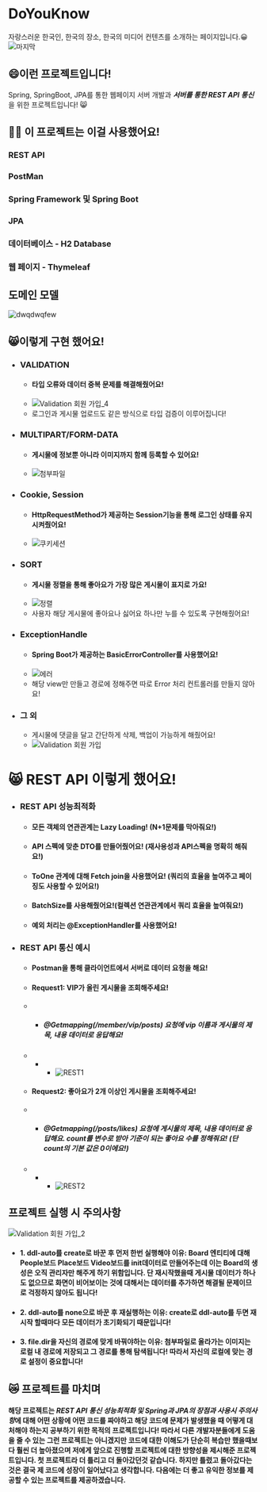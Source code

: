 # DoYouKnow
자랑스러운 한국인, 한국의 장소, 한국의 미디어 컨텐츠를 소개하는 페이지입니다.😀
![마지막](https://user-images.githubusercontent.com/87487149/174481308-f0ffa720-9505-4c1d-8e07-57cf808f8b30.gif)

## 😄이런 프로젝트입니다!
Spring, SpringBoot, JPA를 통한 웹페이지 서버 개발과 ***서버를 통한 REST API 통신*** 을 위한 프로젝트입니다! 😸

## 🙋‍♂️ 이 프로젝트는 이걸 사용했어요!
### REST API
### PostMan
### Spring Framework 및 Spring Boot
### JPA
### 데이터베이스 - H2 Database
### 웹 페이지 - Thymeleaf

## 도메인 모델
![dwqdwqfew](https://user-images.githubusercontent.com/87487149/174481952-4cbea335-261d-4cc7-9ae1-8ee577f1a848.png)

## 😸이렇게 구현 했어요!
- ### VALIDATION
  - #### 타입 오류와 데이터 중복 문제를 해결해줬어요!
  - ![Validation 회원 가입_4](https://user-images.githubusercontent.com/87487149/174477404-599df322-3495-48a6-9e63-c7a3646323ba.gif)
  - 로그인과 게시물 업로드도 같은 방식으로 타입 검증이 이루어집니다!
- ### MULTIPART/FORM-DATA
  - #### 게시물에 정보뿐 아니라 이미지까지 함께 등록할 수 있어요!
  - ![첨부파일](https://user-images.githubusercontent.com/87487149/174478716-bfff709c-0284-4325-bed0-e63313651e73.gif)
- ### Cookie, Session
  - #### HttpRequestMethod가 제공하는 Session기능을 통해 로그인 상태를 유지 시켜줬어요!
  - ![쿠키세션](https://user-images.githubusercontent.com/87487149/174479073-6607e5f3-7313-44e0-8815-c4f67a0c30a0.gif)
- ### SORT
  - #### 게시물 정렬을 통해 좋아요가 가장 많은 게시물이 표지로 가요!
  - ![정렬](https://user-images.githubusercontent.com/87487149/174479553-7d9d4ce6-bdc2-4d78-9ed7-43edc3a01398.gif)
  - 사용자 해당 게시물에 좋아요나 싫어요 하나만 누를 수 있도록 구현해줬어요!
- ### ExceptionHandle
  - #### Spring Boot가 제공하는 BasicErrorController를 사용했어요!
  - ![에러](https://user-images.githubusercontent.com/87487149/174480273-f46dd2ca-d12b-4b85-b626-40ee2dd46aa9.gif)
  - 해당 view만 만들고 경로에 정해주면 따로 Error 처리 컨트롤러를 만들지 않아요!
- ### 그 외
  - 게시물에 댓글을 달고 간단하게 삭제, 백업이 가능하게 해줬어요!
  - ![Validation 회원 가입](https://user-images.githubusercontent.com/87487149/174480693-f679be47-00c4-429d-93c3-f8d264db165d.gif)

# 😸 REST API 이렇게 했어요!
- ### REST API 성능최적화
  - #### 모든 객체의 연관관계는 Lazy Loading! (N+1문제를 막아줘요!)
  - #### API 스펙에 맞춘 DTO를 만들어줬어요! (재사용성과 API스펙을 명확히 해줘요!)
  - #### ToOne 관계에 대해 Fetch join을 사용했어요! (쿼리의 효율을 높여주고 페이징도 사용할 수 있어요!)
  - #### BatchSize를 사용해줬어요!(컬렉션 연관관계에서 쿼리 효율을 높여줘요!)
  - #### 예외 처리는 @ExceptionHandler를 사용했어요!
- ### REST API 통신 예시
  - #### Postman을 통해 클라이언트에서 서버로 데이터 요청을 해요!
  - #### Request1: VIP가 올린 게시물을 조회해주세요!
  - - ##### @Getmapping(/member/vip/posts) 요청에 vip 이름과 게시물의 제목, 내용 데이터로 응답해요!
  - - - ![REST1](https://user-images.githubusercontent.com/87487149/174484060-8fe5adb7-42ef-40d5-8371-24918f5840ba.gif)
  - #### Request2: 좋아요가 2개 이상인 게시물을 조회해주세요!
  - - ##### @Getmapping(/posts/likes) 요청에 게시물의 제목, 내용 데이터로 응답해요. count를 변수로 받아 기준이 되는 좋아요 수를 정해줘요! (단 count의 기본 값은 0이에요!)
  - - - ![REST2](https://user-images.githubusercontent.com/87487149/174484061-940ca7a8-636d-41da-80b1-d9d0ce6ffe41.gif)

## 프로젝트 실행 시 주의사항
![Validation 회원 가입_2](https://user-images.githubusercontent.com/87487149/174486591-14d8148f-3c77-4986-8ff8-2dd7db5cb3bb.gif)
 - #### 1. ddl-auto를 create로 바꾼 후 먼저 한번 실행해야 이유: Board 엔티티에 대해 People보드 Place보드 Video보드를 init데이터로 만들어주는데 이는 Board의 생성은 오직 관리자만 해주게 하기 위함입니다. 단 재시작했을때 게시물 데이터가 하나도 없으므로 화면이 비어보이는 것에 대해서는 데이터를 추가하면 해결될 문제이므로 걱정하지 않아도 됩니다!
 - #### 2. ddl-auto를 none으로 바꾼 후 재실행하는 이유: create로 ddl-auto를 두면 재 시작 할때마다 모든 데이터가 초기화되기 때문입니다!
 - #### 3. file.dir을 자신의 경로에 맞게 바꿔야하는 이유: 첨부파일로 올라가는 이미지는 로컬 내 경로에 저장되고 그 경로를 통해 탐색됩니다! 따라서 자신의 로컬에 맞는 경로 설정이 중요합니다!

## 😿 프로젝트를 마치며
#### 해당 프로젝트는 ***REST API 통신 성능최적화 및 Spring과 JPA의 장점과 사용시 주의사항***에 대해 어떤 상황에 어떤 코드를 짜야하고 해당 코드에 문제가 발생했을 때 어떻게 대처해야 하는지 공부하기 위한 목적의 프로젝트입니다! 따라서 다른 개발자분들에게 도움을 줄 수 있는 그런 프로젝트는 아니겠지만 코드에 대한 이해도가 단순히 복습만 했을때보다 훨씬 더 높아졌으며 저에게 앞으로 진행할 프로젝트에 대한 방향성을 제시해준 프로젝트입니다. 첫 프로젝트라 더 틀리고 더 돌아갔던것 같습니다. 하지만 틀렸고 돌아갔다는 것은 결국 제 코드에 성장이 일어났다고 생각합니다. 다음에는 더 좋고 유익한 정보를 제공할 수 있는 프로젝트를 제공하겠습니다.

